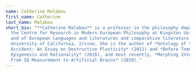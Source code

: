 ```yaml
---
name: Catherine Malabou
first_name: Catherine
last_name: Malabou
short_bio: "**Catherine Malabou** is a professor in the philosophy department at
  the Centre for Research in Modern European Philosophy at Kingston University
  and of European languages and literatures and comparative literature at
  University of California, Irvine. She is the author of *Ontology of the
  Accident: An Essay on Destructive Plasticity* (2012) and *Before Tomorrow:
  Epigenesis and Rationality* (2016), and most recently, *Morphing Intelligence:
  From IQ Measurement to Artificial Brains* (2019)."
---
```

